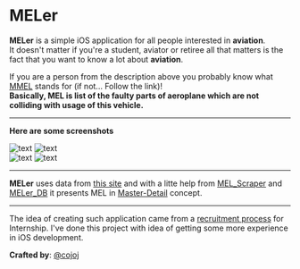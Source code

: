 MELer
=====

**MELer** is a simple iOS application for all people interested in **aviation**.  
It doesn't matter if you're a student, aviator or retiree all that matters is the fact that you want to know
a lot about **aviation**. 

If you are a person from the description above you probably know what [MMEL](http://en.wikipedia.org/wiki/Master_minimum_equipment_list) stands for (if not... Follow the link)!  
**Basically, MEL is list of the faulty parts of aeroplane which are not colliding with usage of this vehicle.**

---

**Here are some screenshots**

![text](http://s16.postimg.org/llibapblh/Screenshot_2013_10_15_00_55_31.png) ![text](http://s16.postimg.org/toghm0w6t/Screenshot_2013_10_16_23_45_09.png)  
![text](http://s16.postimg.org/p3ub73chh/Screenshot_2013_10_16_23_45_55.png) ![text](http://s16.postimg.org/eegmeu0ol/Screenshot_2013_10_16_23_46_05.png)   

---

**MELer** uses data from [this site](https://github.com/cojoj/MEL_Scraper) and with a litte help from [MEL_Scraper](http://www.s-techent.com/ATA100.htm) and [MELer_DB](https://github.com/cojoj/MELer_DB) it presents MEL in [Master-Detail](https://developer.apple.com/library/ios/documentation/iPhone/Conceptual/SecondiOSAppTutorial/Introduction/Introduction.html) concept. 

---

The idea of creating such application came from a [recruitment process](http://areusmart.pl/programista_aplikacji_mobilnych.php) for Internship. I've done this project with idea of getting some more experience in iOS development.

**Crafted by**:
[@cojoj](https://twitter.com/cojoj)
